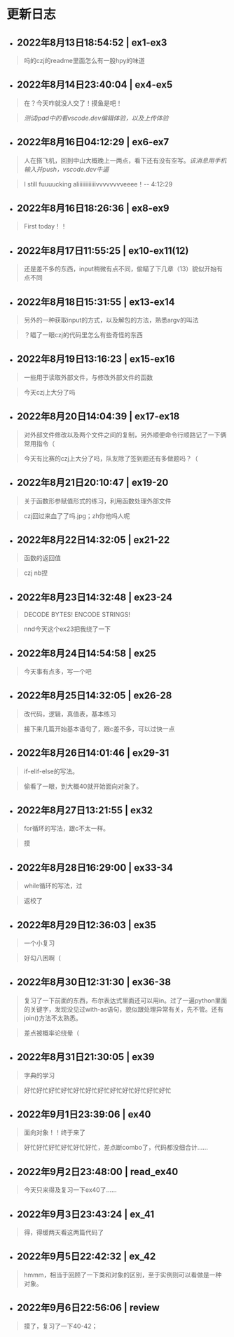 # 更新日志
* ## 2022年8月13日18:54:52 | ex1-ex3
>   吗的czj的readme里面怎么有一股hpy的味道
* ## 2022年8月14日23:40:04 | ex4-ex5
>   在？今天咋就没人交了！摸鱼是吧！

>*测试ipad中的看vscode.dev编辑体验，以及上传体验*

* ## 2022年8月16日04:12:29 | ex6-ex7
>   人在搭飞机，回到中山大概晚上一两点，看下还有没有空写。*该消息用手机输入并push，vscode.dev牛逼*

>   I still fuuuucking aliiiiiiiiiiiivvvvvvvveeee！-- 4:12:29
* ## 2022年8月16日18:26:36 | ex8-ex9
>   First today！！
* ## 2022年8月17日11:55:25 | ex10-ex11(12)
>   还是差不多的东西，input稍微有点不同，偷瞄了下几章（13）貌似开始有点不同
* ## 2022年8月18日15:31:55 | ex13-ex14
>   另外的一种获取input的方式，以及解包的方法，熟悉argv的叫法

>   ？瞄了一眼czj的代码里怎么有些奇怪的东西
* ## 2022年8月19日13:16:23 | ex15-ex16
>   一些用于读取外部文件，与修改外部文件的函数

>   今天czj上大分了吗
* ## 2022年8月20日14:04:39 | ex17-ex18
>   对外部文件修改以及两个文件之间的复制，另外顺便命令行顺路记了一下俩常用指令（

>   今天有比赛的czj上大分了吗，队友除了签到题还有多做题吗？（
* ## 2022年8月21日20:10:47 | ex19-20
>   关于函数形参赋值形式的练习，利用函数处理外部文件

>   czj回过来血了了吗.jpg；zh你他吗人呢
* ## 2022年8月22日14:32:05 | ex21-22
>   函数的返回值

>   czj nb捏
* ## 2022年8月23日14:32:48 | ex23-24
>   DECODE  BYTES! ENCODE STRINGS!

>   nnd今天这个ex23把我绕了一下
* ## 2022年8月24日14:54:58 | ex25
>   今天事有点多，写一个吧
* ## 2022年8月25日14:32:05 | ex26-28
>   改代码，逻辑，真值表，基本练习

>   接下来几篇开始基本语句了，跟c差不多，可以过快一点
* ## 2022年8月26日14:01:46 | ex29-31
>   if-elif-else的写法。

>   偷看了一眼，到大概40就开始面向对象了。
* ## 2022年8月27日13:21:55 | ex32
>   for循环的写法，跟c不太一样。

>   摸
* ## 2022年8月28日16:29:00 | ex33-34
>   while循环的写法，过

>   返校了
* ## 2022年8月29日12:36:03 | ex35
>   一个小复习

>   好勾八困啊（
* ## 2022年8月30日12:31:30 | ex36-38
>   复习了一下前面的东西，布尔表达式里面还可以用in。过了一遍python里面的关键字，发现没见过with-as语句，貌似跟处理异常有关，先不管。还有join()方法不太熟悉。

>   差点被概率论绕晕（
* ## 2022年8月31日21:30:05 | ex39
>   字典的学习

>   好忙好忙好忙好忙好忙好忙好忙好忙好忙好忙好忙好忙
* ## 2022年9月1日23:39:06 | ex40
>   面向对象！！终于来了

>   好忙好忙好忙好忙好忙好忙，差点断combo了，代码都没细合计……
* ## 2022年9月2日23:48:00 | read_ex40
>   今天只来得及复习一下ex40了……
* ## 2022年9月3日23:43:24 | ex_41
>   得，得缓两天看这两篇代码了
* ## 2022年9月5日22:42:32 | ex_42
>   hmmm，相当于回顾了一下类和对象的区别，至于实例则可以看做是一种对象。
* ## 2022年9月6日22:56:06 | review
>   摸了，复习了一下40-42；